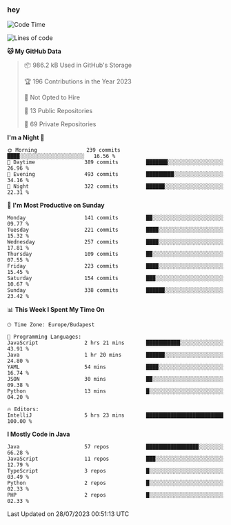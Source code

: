 ### hey

<!--START_SECTION:waka-->
![Code Time](http://img.shields.io/badge/Code%20Time-944%20hrs%2047%20mins-blue)

![Lines of code](https://img.shields.io/badge/From%20Hello%20World%20I%27ve%20Written-1.0%20million%20lines%20of%20code-blue)

**🐱 My GitHub Data** 

> 📦 986.2 kB Used in GitHub's Storage 
 > 
> 🏆 196 Contributions in the Year 2023
 > 
> 🚫 Not Opted to Hire
 > 
> 📜 13 Public Repositories 
 > 
> 🔑 69 Private Repositories 
 > 
**I'm a Night 🦉** 

```text
🌞 Morning                239 commits         ████░░░░░░░░░░░░░░░░░░░░░   16.56 % 
🌆 Daytime                389 commits         ███████░░░░░░░░░░░░░░░░░░   26.96 % 
🌃 Evening                493 commits         █████████░░░░░░░░░░░░░░░░   34.16 % 
🌙 Night                  322 commits         ██████░░░░░░░░░░░░░░░░░░░   22.31 % 
```
📅 **I'm Most Productive on Sunday** 

```text
Monday                   141 commits         ██░░░░░░░░░░░░░░░░░░░░░░░   09.77 % 
Tuesday                  221 commits         ████░░░░░░░░░░░░░░░░░░░░░   15.32 % 
Wednesday                257 commits         ████░░░░░░░░░░░░░░░░░░░░░   17.81 % 
Thursday                 109 commits         ██░░░░░░░░░░░░░░░░░░░░░░░   07.55 % 
Friday                   223 commits         ████░░░░░░░░░░░░░░░░░░░░░   15.45 % 
Saturday                 154 commits         ███░░░░░░░░░░░░░░░░░░░░░░   10.67 % 
Sunday                   338 commits         ██████░░░░░░░░░░░░░░░░░░░   23.42 % 
```


📊 **This Week I Spent My Time On** 

```text
🕑︎ Time Zone: Europe/Budapest

💬 Programming Languages: 
JavaScript               2 hrs 21 mins       ███████████░░░░░░░░░░░░░░   43.91 % 
Java                     1 hr 20 mins        ██████░░░░░░░░░░░░░░░░░░░   24.80 % 
YAML                     54 mins             ████░░░░░░░░░░░░░░░░░░░░░   16.74 % 
JSON                     30 mins             ██░░░░░░░░░░░░░░░░░░░░░░░   09.38 % 
Python                   13 mins             █░░░░░░░░░░░░░░░░░░░░░░░░   04.20 % 

🔥 Editors: 
IntelliJ                 5 hrs 23 mins       █████████████████████████   100.00 % 
```

**I Mostly Code in Java** 

```text
Java                     57 repos            █████████████████░░░░░░░░   66.28 % 
JavaScript               11 repos            ███░░░░░░░░░░░░░░░░░░░░░░   12.79 % 
TypeScript               3 repos             █░░░░░░░░░░░░░░░░░░░░░░░░   03.49 % 
Python                   2 repos             █░░░░░░░░░░░░░░░░░░░░░░░░   02.33 % 
PHP                      2 repos             █░░░░░░░░░░░░░░░░░░░░░░░░   02.33 % 
```




 Last Updated on 28/07/2023 00:51:13 UTC
<!--END_SECTION:waka-->
